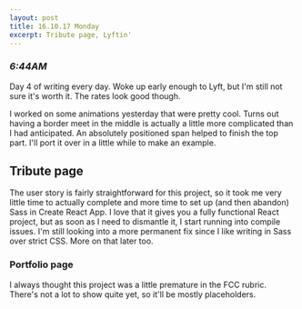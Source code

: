 ```yaml
---
layout: post
title: 16.10.17 Monday
excerpt: Tribute page, Lyftin'
---
```


### *6:44AM*
Day 4 of writing every day. Woke up early enough to Lyft, but I'm still not sure it's worth it. The rates look good though.

I worked on some animations yesterday that were pretty cool. Turns out having a border meet in the middle is actually a little more complicated than I had anticipated. An absolutely positioned span helped to finish the top part. I'll port it over in a little while to make an example.

## Tribute page

The user story is fairly straightforward for this project, so it took me very little time to actually complete and more time to set up (and then abandon) Sass in Create React App. I love that it gives you a fully functional React project, but as soon as I need to dismantle it, I start running into compile issues. I'm still looking into a more permanent fix since I like writing in Sass over strict CSS. More on that later too.

### Portfolio page

I always thought this project was a little premature in the FCC rubric. There's not a lot to show quite yet, so it'll be mostly placeholders.